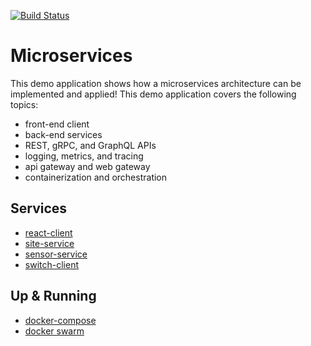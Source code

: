 [![Build Status][circleci-image]][circleci-url]

# Microservices
This demo application shows how a microservices architecture can be implemented and applied!
This demo application covers the following topics:

  * front-end client
  * back-end services
  * REST, gRPC, and GraphQL APIs
  * logging, metrics, and tracing
  * api gateway and web gateway
  * containerization and orchestration

## Services

  * [react-client](./services/react-client)
  * [site-service](./services/site-service)
  * [sensor-service](./services/sensor-service)
  * [switch-client](./services/react-client)

## Up & Running

  * [docker-compose](./compose)
  * [docker swarm](./swarm)


[circleci-url]: https://circleci.com/gh/moorara/microservices-demo/tree/master
[circleci-image]: https://circleci.com/gh/moorara/microservices-demo/tree/master.svg?style=shield

